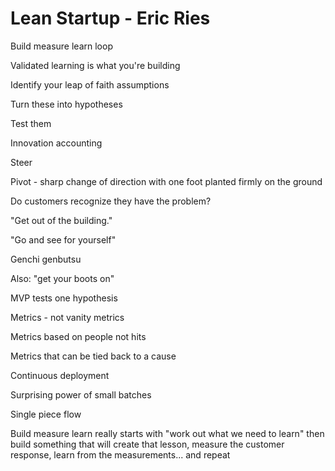 ﻿# Lean Startup - Eric Ries

Build measure learn loop

Validated learning is what you're building

Identify your leap of faith assumptions

Turn these into hypotheses

Test them

Innovation accounting

Steer

Pivot - sharp change of direction with one foot planted firmly on the ground

Do customers recognize they have the problem?

"Get out of the building."

"Go and see for yourself"

Genchi genbutsu

Also: "get your boots on"

MVP tests one hypothesis

Metrics - not vanity metrics

Metrics based on people not hits

Metrics that can be tied back to a cause

Continuous deployment

Surprising power of small batches

Single piece flow

Build measure learn really starts with "work out what we need to learn" then build something that will create that lesson, measure the customer response, learn from the measurements... and repeat